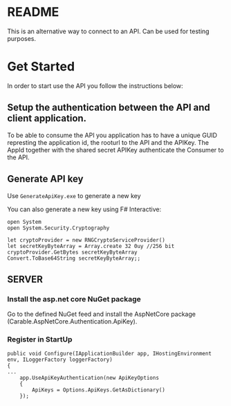 # README #

This is an alternative way to connect to an API. Can be used for testing purposes.

# Get Started

In order to start use the API you follow the instructions below:
## Setup the authentication between the API and client application.

To be able to consume the API you application has to have a unique GUID represting the application id, the rooturl to the API and the APIKey. 
The AppId together with the shared secret APIKey authenticate the Consumer to the API.
## Generate API key

Use ``` GenerateApiKey.exe ``` to generate a new key

You can also generate a new key using F# Interactive: 

```
open System
open System.Security.Cryptography

let cryptoProvider = new RNGCryptoServiceProvider()
let secretKeyByteArray = Array.create 32 0uy //256 bit
cryptoProvider.GetBytes secretKeyByteArray
Convert.ToBase64String secretKeyByteArray;;
```

## SERVER

### Install the asp.net core NuGet package

Go to the defined NuGet feed and install the AspNetCore package (Carable.AspNetCore.Authentication.ApiKey).

### Register in StartUp

```
public void Configure(IApplicationBuilder app, IHostingEnvironment env, ILoggerFactory loggerFactory)
{
...
    app.UseApiKeyAuthentication(new ApiKeyOptions
    {
        ApiKeys = Options.ApiKeys.GetAsDictionary()
    });

```
